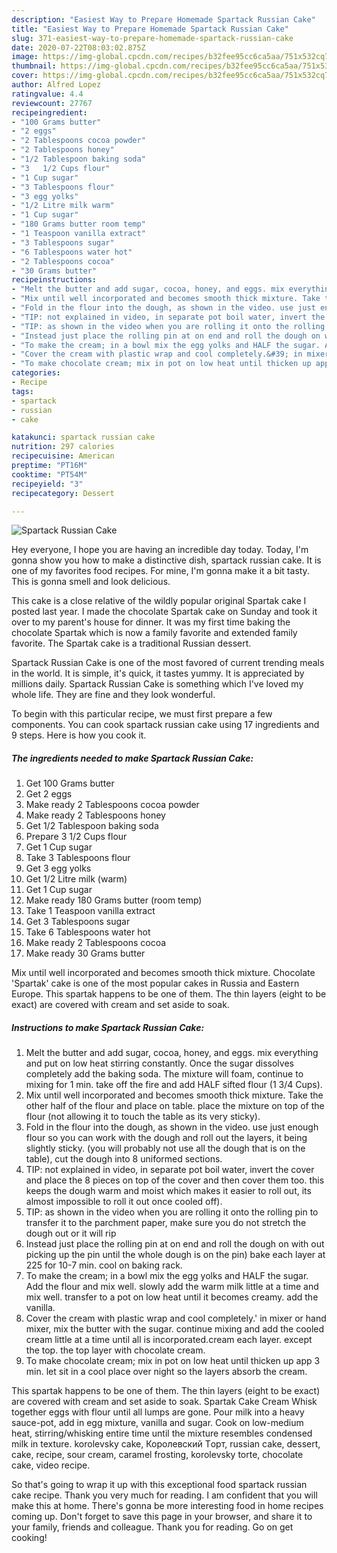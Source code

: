 ```yaml
---
description: "Easiest Way to Prepare Homemade Spartack Russian Cake"
title: "Easiest Way to Prepare Homemade Spartack Russian Cake"
slug: 371-easiest-way-to-prepare-homemade-spartack-russian-cake
date: 2020-07-22T08:03:02.875Z
image: https://img-global.cpcdn.com/recipes/b32fee95cc6ca5aa/751x532cq70/spartack-russian-cake-recipe-main-photo.jpg
thumbnail: https://img-global.cpcdn.com/recipes/b32fee95cc6ca5aa/751x532cq70/spartack-russian-cake-recipe-main-photo.jpg
cover: https://img-global.cpcdn.com/recipes/b32fee95cc6ca5aa/751x532cq70/spartack-russian-cake-recipe-main-photo.jpg
author: Alfred Lopez
ratingvalue: 4.4
reviewcount: 27767
recipeingredient:
- "100 Grams butter"
- "2 eggs"
- "2 Tablespoons cocoa powder"
- "2 Tablespoons honey"
- "1/2 Tablespoon baking soda"
- "3   1/2 Cups flour"
- "1 Cup sugar"
- "3 Tablespoons flour"
- "3 egg yolks"
- "1/2 Litre milk warm"
- "1 Cup sugar"
- "180 Grams butter room temp"
- "1 Teaspoon vanilla extract"
- "3 Tablespoons sugar"
- "6 Tablespoons water hot"
- "2 Tablespoons cocoa"
- "30 Grams butter"
recipeinstructions:
- "Melt the butter and add sugar, cocoa, honey, and eggs. mix everything and put on low heat stirring constantly. Once the sugar dissolves completely add the baking soda. The mixture will foam, continue to mixing for 1 min. take off the fire and add HALF sifted flour (1 3/4 Cups)."
- "Mix until well incorporated and becomes smooth thick mixture. Take the other half of the flour and place on table. place the mixture on top of the flour (not allowing it to touch the table as its very sticky)."
- "Fold in the flour into the dough, as shown in the video. use just enough flour so you can work with the dough and roll out the layers, it being slightly sticky. (you will probably not use all the dough that is on the table), cut the dough into 8 uniformed sections."
- "TIP: not explained in video, in separate pot boil water, invert the cover and place the 8 pieces on top of the cover and then cover them too. this keeps the dough warm and moist which makes it easier to roll out, its almost impossible to roll it out once cooled off)."
- "TIP: as shown in the video when you are rolling it onto the rolling pin to transfer it to the parchment paper, make sure you do not stretch the dough out or it will rip"
- "Instead just place the rolling pin at on end and roll the dough on with out picking up the pin until the whole dough is on the pin) bake each layer at 225 for 10-7 min. cool on baking rack."
- "To make the cream; in a bowl mix the egg yolks and HALF the sugar. Add the flour and mix well. slowly add the warm milk little at a time and mix well. transfer to a pot on low heat until it becomes creamy. add the vanilla."
- "Cover the cream with plastic wrap and cool completely.&#39; in mixer or hand mixer, mix the butter with the sugar. continue mixing and add the cooled cream little at a time until all is incorporated.cream each layer. except the top. the top layer with chocolate cream."
- "To make chocolate cream; mix in pot on low heat until thicken up app 3 min. let sit in a cool place over night so the layers absorb the cream."
categories:
- Recipe
tags:
- spartack
- russian
- cake

katakunci: spartack russian cake 
nutrition: 297 calories
recipecuisine: American
preptime: "PT16M"
cooktime: "PT54M"
recipeyield: "3"
recipecategory: Dessert

---
```



![Spartack Russian Cake](https://img-global.cpcdn.com/recipes/b32fee95cc6ca5aa/751x532cq70/spartack-russian-cake-recipe-main-photo.jpg)

Hey everyone, I hope you are having an incredible day today. Today, I'm gonna show you how to make a distinctive dish, spartack russian cake. It is one of my favorites food recipes. For mine, I'm gonna make it a bit tasty. This is gonna smell and look delicious.

This cake is a close relative of the wildly popular original Spartak cake I posted last year. I made the chocolate Spartak cake on Sunday and took it over to my parent&#39;s house for dinner. It was my first time baking the chocolate Spartak which is now a family favorite and extended family favorite. The Spartak cake is a traditional Russian dessert.

Spartack Russian Cake is one of the most favored of current trending meals in the world. It is simple, it's quick, it tastes yummy. It is appreciated by millions daily. Spartack Russian Cake is something which I've loved my whole life. They are fine and they look wonderful.


To begin with this particular recipe, we must first prepare a few components. You can cook spartack russian cake using 17 ingredients and 9 steps. Here is how you cook it.

<!--inarticleads1-->

##### The ingredients needed to make Spartack Russian Cake:

1. Get 100 Grams butter
1. Get 2 eggs
1. Make ready 2 Tablespoons cocoa powder
1. Make ready 2 Tablespoons honey
1. Get 1/2 Tablespoon baking soda
1. Prepare 3   1/2 Cups flour
1. Get 1 Cup sugar
1. Take 3 Tablespoons flour
1. Get 3 egg yolks
1. Get 1/2 Litre milk (warm)
1. Get 1 Cup sugar
1. Make ready 180 Grams butter (room temp)
1. Take 1 Teaspoon vanilla extract
1. Get 3 Tablespoons sugar
1. Take 6 Tablespoons water hot
1. Make ready 2 Tablespoons cocoa
1. Make ready 30 Grams butter


Mix until well incorporated and becomes smooth thick mixture. Chocolate &#39;Spartak&#39; cake is one of the most popular cakes in Russia and Eastern Europe. This spartak happens to be one of them. The thin layers (eight to be exact) are covered with cream and set aside to soak. 

<!--inarticleads2-->

##### Instructions to make Spartack Russian Cake:

1. Melt the butter and add sugar, cocoa, honey, and eggs. mix everything and put on low heat stirring constantly. Once the sugar dissolves completely add the baking soda. The mixture will foam, continue to mixing for 1 min. take off the fire and add HALF sifted flour (1 3/4 Cups).
1. Mix until well incorporated and becomes smooth thick mixture. Take the other half of the flour and place on table. place the mixture on top of the flour (not allowing it to touch the table as its very sticky).
1. Fold in the flour into the dough, as shown in the video. use just enough flour so you can work with the dough and roll out the layers, it being slightly sticky. (you will probably not use all the dough that is on the table), cut the dough into 8 uniformed sections.
1. TIP: not explained in video, in separate pot boil water, invert the cover and place the 8 pieces on top of the cover and then cover them too. this keeps the dough warm and moist which makes it easier to roll out, its almost impossible to roll it out once cooled off).
1. TIP: as shown in the video when you are rolling it onto the rolling pin to transfer it to the parchment paper, make sure you do not stretch the dough out or it will rip
1. Instead just place the rolling pin at on end and roll the dough on with out picking up the pin until the whole dough is on the pin) bake each layer at 225 for 10-7 min. cool on baking rack.
1. To make the cream; in a bowl mix the egg yolks and HALF the sugar. Add the flour and mix well. slowly add the warm milk little at a time and mix well. transfer to a pot on low heat until it becomes creamy. add the vanilla.
1. Cover the cream with plastic wrap and cool completely.&#39; in mixer or hand mixer, mix the butter with the sugar. continue mixing and add the cooled cream little at a time until all is incorporated.cream each layer. except the top. the top layer with chocolate cream.
1. To make chocolate cream; mix in pot on low heat until thicken up app 3 min. let sit in a cool place over night so the layers absorb the cream.


This spartak happens to be one of them. The thin layers (eight to be exact) are covered with cream and set aside to soak. Spartak Cake Cream Whisk together eggs with flour until all lumps are gone. Pour milk into a heavy sauce-pot, add in egg mixture, vanilla and sugar. Cook on low-medium heat, stirring/whisking entire time until the mixture resembles condensed milk in texture. korolevsky cake, Королевский Tорт, russian cake, dessert, cake, recipe, sour cream, caramel frosting, korolevsky torte, chocolate cake, video recipe. 

So that's going to wrap it up with this exceptional food spartack russian cake recipe. Thank you very much for reading. I am confident that you will make this at home. There's gonna be more interesting food in home recipes coming up. Don't forget to save this page in your browser, and share it to your family, friends and colleague. Thank you for reading. Go on get cooking!
